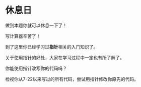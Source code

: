 # 休息日

做到本题你就可以休息一下了！

写计算器辛苦了！

到了这里你已经学习过**指针**相关的入门知识了。

关于使用指针的好处，大家在学习过程中一定也有所了解了。

你能使用指针改写你的代码吗？

检视你从7-22以来写过的所有代码，尝试用指针修改你原先的代码。
